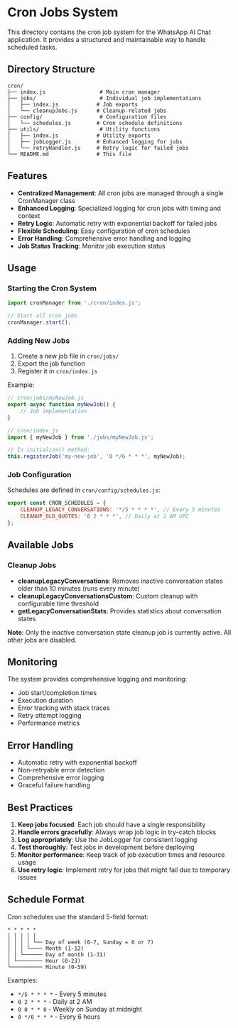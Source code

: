 # Cron Jobs System

This directory contains the cron job system for the WhatsApp AI Chat application. It provides a structured and maintainable way to handle scheduled tasks.

## Directory Structure

```
cron/
├── index.js                 # Main cron manager
├── jobs/                    # Individual job implementations
│   ├── index.js            # Job exports
│   └── cleanupJobs.js      # Cleanup-related jobs
├── config/                  # Configuration files
│   └── schedules.js        # Cron schedule definitions
├── utils/                   # Utility functions
│   ├── index.js            # Utility exports
│   ├── jobLogger.js        # Enhanced logging for jobs
│   └── retryHandler.js     # Retry logic for failed jobs
└── README.md               # This file
```

## Features

- **Centralized Management**: All cron jobs are managed through a single CronManager class
- **Enhanced Logging**: Specialized logging for cron jobs with timing and context
- **Retry Logic**: Automatic retry with exponential backoff for failed jobs
- **Flexible Scheduling**: Easy configuration of cron schedules
- **Error Handling**: Comprehensive error handling and logging
- **Job Status Tracking**: Monitor job execution status

## Usage

### Starting the Cron System

```javascript
import cronManager from './cron/index.js';

// Start all cron jobs
cronManager.start();
```

### Adding New Jobs

1. Create a new job file in `cron/jobs/`
2. Export the job function
3. Register it in `cron/index.js`

Example:
```javascript
// cron/jobs/myNewJob.js
export async function myNewJob() {
    // Job implementation
}

// cron/index.js
import { myNewJob } from './jobs/myNewJob.js';

// In initialize() method:
this.registerJob('my-new-job', '0 */6 * * *', myNewJob);
```

### Job Configuration

Schedules are defined in `cron/config/schedules.js`:

```javascript
export const CRON_SCHEDULES = {
    CLEANUP_LEGACY_CONVERSATIONS: '*/5 * * * *', // Every 5 minutes
    CLEANUP_OLD_QUOTES: '0 2 * * *', // Daily at 2 AM UTC
};
```

## Available Jobs

### Cleanup Jobs

- **cleanupLegacyConversations**: Removes inactive conversation states older than 10 minutes (runs every minute)
- **cleanupLegacyConversationsCustom**: Custom cleanup with configurable time threshold
- **getLegacyConversationStats**: Provides statistics about conversation states

**Note**: Only the inactive conversation state cleanup job is currently active. All other jobs are disabled.

## Monitoring

The system provides comprehensive logging and monitoring:

- Job start/completion times
- Execution duration
- Error tracking with stack traces
- Retry attempt logging
- Performance metrics

## Error Handling

- Automatic retry with exponential backoff
- Non-retryable error detection
- Comprehensive error logging
- Graceful failure handling

## Best Practices

1. **Keep jobs focused**: Each job should have a single responsibility
2. **Handle errors gracefully**: Always wrap job logic in try-catch blocks
3. **Log appropriately**: Use the JobLogger for consistent logging
4. **Test thoroughly**: Test jobs in development before deploying
5. **Monitor performance**: Keep track of job execution times and resource usage
6. **Use retry logic**: Implement retry for jobs that might fail due to temporary issues

## Schedule Format

Cron schedules use the standard 5-field format:
```
* * * * *
│ │ │ │ │
│ │ │ │ └── Day of week (0-7, Sunday = 0 or 7)
│ │ │ └──── Month (1-12)
│ │ └────── Day of month (1-31)
│ └──────── Hour (0-23)
└────────── Minute (0-59)
```

Examples:
- `*/5 * * * *` - Every 5 minutes
- `0 2 * * *` - Daily at 2 AM
- `0 0 * * 0` - Weekly on Sunday at midnight
- `0 */6 * * *` - Every 6 hours
